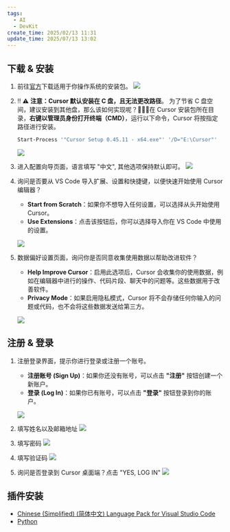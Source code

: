 ```yaml
---
tags:
  - AI
  - DevKit
create_time: 2025/02/13 11:31
update_time: 2025/07/13 13:02
---
```


## 下载 & 安装

1. 前往[官方](https://www.cursor.com/cn)下载适用于你操作系统的安装包。
   ![](https://img.xiaorang.fun/202502132155298.png)
2. ‼️ ⚠️ **注意：Cursor 默认安装在 C 盘，且无法更改路径**。
	为了节省 C 盘空间，建议安装到其他盘，那么该如何实现呢？🌠🌠🌠在 Cursor 安装包所在目录，**右键以管理员身份打开终端（CMD）**，运行以下命令，Cursor 将按指定路径进行安装。

	```bash
	Start-Process '"Cursor Setup 0.45.11 - x64.exe"' '/D="E:\Cursor"'
	```

	![](https://img.xiaorang.fun/202502132151517.png)
3. 进入配置向导页面，语言填写 "中文", 其他选项保持默认即可。
	![](https://img.xiaorang.fun/202502132152490.png)
4. 询问是否要从 VS Code 导入扩展、设置和快捷键，以便快速开始使用 Cursor 编辑器？
	- **Start from Scratch**：如果你不想导入任何设置，可以选择从头开始使用 Cursor。
	- **Use Extensions**：点击该按钮后，你可以选择导入你在 VS Code 中使用的设置。

	![](https://img.xiaorang.fun/202502132152674.png)
5. 数据偏好设置页面，询问你是否同意收集使用数据以帮助改进软件？
	- **Help Improve Cursor**：启用此选项后，Cursor 会收集你的使用数据，例如在编辑器中进行的操作、代码片段、聊天中的问题等。这些数据用于改善软件。
	- **Privacy Mode**：如果启用隐私模式，Cursor 将不会存储任何你输入的问题或代码，也不会将这些数据发送给第三方。

	![](https://img.xiaorang.fun/202502132153496.png)

## 注册 & 登录

1. 注册登录界面，提示你进行登录或注册一个账号。
	- **注册账号 (Sign Up)**：如果你还没有账号，可以点击 **"注册"** 按钮创建一个新账户。
	- **登录 (Log In)**：如果你已有账号，可以点击 **"登录"** 按钮登录到你的账户。

	![](https://img.xiaorang.fun/202502132153327.png)
2. 填写姓名以及邮箱地址
	![](https://img.xiaorang.fun/202502132153348.png)
3. 填写密码
	![](https://img.xiaorang.fun/202502132154849.png)
4. 填写验证码
	![](https://img.xiaorang.fun/202502132154835.png)
5. 询问是否登录到 Cursor 桌面端？点击 "YES, LOG IN"
	![](https://img.xiaorang.fun/202502132154946.png)

## 插件安装

- [Chinese (Simplified) (简体中文) Language Pack for Visual Studio Code](https://marketplace.visualstudio.com/items?itemName=MS-CEINTL.vscode-language-pack-zh-hans)
- [Python](https://marketplace.cursorapi.com/items?itemName=ms-python.python)
